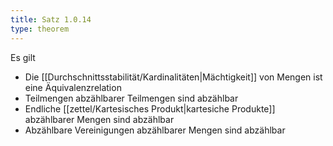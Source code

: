 ```yaml
---
title: Satz 1.0.14
type: theorem
---
```


Es gilt
- Die [[Durchschnittsstabilität/Kardinalitäten|Mächtigkeit]] von Mengen ist eine Äquivalenzrelation
- Teilmengen abzählbarer Teilmengen sind abzählbar
- Endliche [[zettel/Kartesisches Produkt|kartesiche Produkte]] abzählbarer Mengen sind abzählbar
- Abzählbare Vereinigungen abzählbarer Mengen sind abzählbar